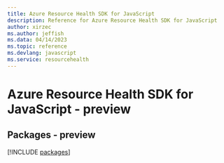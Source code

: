 ```yaml
---
title: Azure Resource Health SDK for JavaScript
description: Reference for Azure Resource Health SDK for JavaScript
author: xirzec
ms.author: jeffish
ms.data: 04/14/2023
ms.topic: reference
ms.devlang: javascript
ms.service: resourcehealth
---
```

# Azure Resource Health SDK for JavaScript - preview
## Packages - preview
[!INCLUDE [packages](resource-health-index.md)]